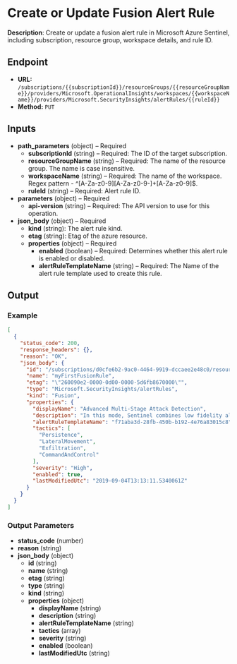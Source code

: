 # Create or Update Fusion Alert Rule

**Description**: Create or update a fusion alert rule in Microsoft Azure Sentinel, including subscription, resource group, workspace details, and rule ID.

## Endpoint

- **URL:** `/subscriptions/{{subscriptionId}}/resourceGroups/{{resourceGroupName}}/providers/Microsoft.OperationalInsights/workspaces/{{workspaceName}}/providers/Microsoft.SecurityInsights/alertRules/{{ruleId}}`
- **Method:** `PUT`
## Inputs

- **path_parameters** (object) – Required
  - **subscriptionId** (string) – Required: The ID of the target subscription.
  - **resourceGroupName** (string) – Required: The name of the resource group. The name is case insensitive.
  - **workspaceName** (string) – Required: The name of the workspace. Regex pattern - ^[A-Za-z0-9][A-Za-z0-9-]+[A-Za-z0-9]$.
  - **ruleId** (string) – Required: Alert rule ID.
- **parameters** (object) – Required
  - **api-version** (string) – Required: The API version to use for this operation.
- **json_body** (object) – Required
  - **kind** (string): The alert rule kind.
  - **etag** (string): Etag of the azure resource.
  - **properties** (object) – Required
    - **enabled** (boolean) – Required: Determines whether this alert rule is enabled or disabled.
    - **alertRuleTemplateName** (string) – Required: The Name of the alert rule template used to create this rule.
## Output

### Example

```json
[
  {
    "status_code": 200,
    "response_headers": {},
    "reason": "OK",
    "json_body": {
      "id": "/subscriptions/d0cfe6b2-9ac0-4464-9919-dccaee2e48c0/resourceGroups/myRg/providers/Microsoft.OperationalInsights/workspaces/myWorkspace/providers/Microsoft.SecurityInsights/alertRules/myFirstFusionRule",
      "name": "myFirstFusionRule",
      "etag": "\"260090e2-0000-0d00-0000-5d6fb8670000\"",
      "type": "Microsoft.SecurityInsights/alertRules",
      "kind": "Fusion",
      "properties": {
        "displayName": "Advanced Multi-Stage Attack Detection",
        "description": "In this mode, Sentinel combines low fidelity alerts, which themselves may not be actionable, and events across multiple products, into high fidelity security interesting incidents. The system looks at multiple products to produce actionable incidents. Custom tailored to each tenant, Fusion not only reduces false positive rates but also can detect attacks with limited or missing information. \nIncidents generated by Fusion system will encase two or more alerts. By design, Fusion incidents are low volume, high fidelity and will be high severity, which is why Fusion is turned ON by default in Azure Sentinel.\n\nFor Fusion to work, please configure the following data sources in Data Connectors tab:\nRequired - Azure Active Directory Identity Protection\nRequired - Microsoft Cloud App Security\nIf Available - Palo Alto Network\n\nFor full list of scenarios covered by Fusion, and detail instructions on how to configure the required data sources, go to aka.ms/SentinelFusion",
        "alertRuleTemplateName": "f71aba3d-28fb-450b-b192-4e76a83015c8",
        "tactics": [
          "Persistence",
          "LateralMovement",
          "Exfiltration",
          "CommandAndControl"
        ],
        "severity": "High",
        "enabled": true,
        "lastModifiedUtc": "2019-09-04T13:13:11.5340061Z"
      }
    }
  }
]
```
### Output Parameters

- **status_code** (number)
- **reason** (string)
- **json_body** (object)
  - **id** (string)
  - **name** (string)
  - **etag** (string)
  - **type** (string)
  - **kind** (string)
  - **properties** (object)
    - **displayName** (string)
    - **description** (string)
    - **alertRuleTemplateName** (string)
    - **tactics** (array)
    - **severity** (string)
    - **enabled** (boolean)
    - **lastModifiedUtc** (string)